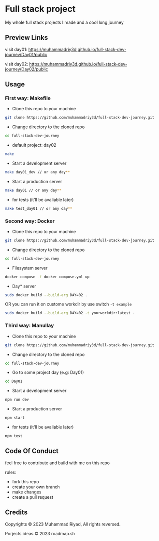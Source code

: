 # Full stack project

My whole full stack projects I made and a cool long journey

## Preview Links

visit day01: <https://muhammadriy3d.github.io/full-stack-dev-journey/Day01/public>

visit day02: <https://muhammadriy3d.github.io/full-stack-dev-journey/Day02/public>

## Usage

### First way: Makefile

- Clone this repo to your machine

```sh
git clone https://github.com/muhammadriy3d/full-stack-dev-journey.git
```

- Change directory to the cloned repo

```sh
cd full-stack-dev-journey
```

- default project: day02

```sh
make
```

- Start a development server

```sh
make day01_dev // or any day**
```

- Start a production server

```sh
make day01 // or any day**
```

- for tests (it'll be avaliable later)

```sh
make test_day01 // or any day**
```

### Second way: Docker

- Clone this repo to your machine

```sh
git clone https://github.com/muhammadriy3d/full-stack-dev-journey.git
```

- Change directory to the cloned repo

```sh
cd full-stack-dev-journey
```

- Filesystem server

```sh
docker-compose -f docker-compose.yml up
```

- Day* server

```sh
sudo docker build --build-arg DAY=02 .
```

OR you can run it on custome workdir by use switch `-t example`

```sh
sudo docker build --build-arg DAY=02 -t yourworkdir:latest .
```

### Third way: Manullay

- Clone this repo to your machine

```sh
git clone https://github.com/muhammadriy3d/full-stack-dev-journey.git
```

- Change directory to the cloned repo

```sh
cd full-stack-dev-journey
```

- Go to some project day (e.g: Day01)

```sh
cd Day01
```

- Start a development server

```sh
npm run dev
```

- Start a production server

```sh
npm start
```

- for tests (it'll be avaliable later)

```sh
npm test
```

## Code Of Conduct

feel free to contribute and build with me on this repo

rules:

- fork this repo
- create your own branch
- make changes
- create a pull request

## Credits

Copyrights © 2023 Muhammad Riyad, All rights reversed.

Porjects ideas © 2023 roadmap.sh

